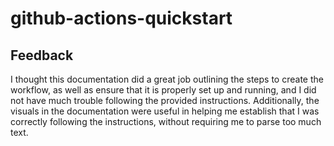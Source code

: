 # github-actions-quickstart

## Feedback
I thought this documentation did a great job outlining the steps to create the workflow, as well as ensure that it is properly set up and running, and I did not have much trouble following the provided instructions. Additionally, the visuals in the documentation were useful in helping me establish that I was correctly following the instructions, without requiring me to parse too much text. 
